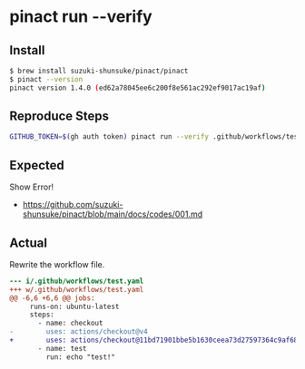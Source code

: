 # pinact run --verify

## Install

```bash
$ brew install suzuki-shunsuke/pinact/pinact
$ pinact --version
pinact version 1.4.0 (ed62a78045ee6c200f8e561ac292ef9017ac19af)
```

## Reproduce Steps

```bash
GITHUB_TOKEN=$(gh auth token) pinact run --verify .github/workflows/test.yaml
```

## Expected

Show Error!

- https://github.com/suzuki-shunsuke/pinact/blob/main/docs/codes/001.md

## Actual

Rewrite the workflow file.

```diff
--- i/.github/workflows/test.yaml
+++ w/.github/workflows/test.yaml
@@ -6,6 +6,6 @@ jobs:
     runs-on: ubuntu-latest
     steps:
       - name: checkout
-        uses: actions/checkout@v4
+        uses: actions/checkout@11bd71901bbe5b1630ceea73d27597364c9af683 # v4.2.2
       - name: test
         run: echo "test!"
```
